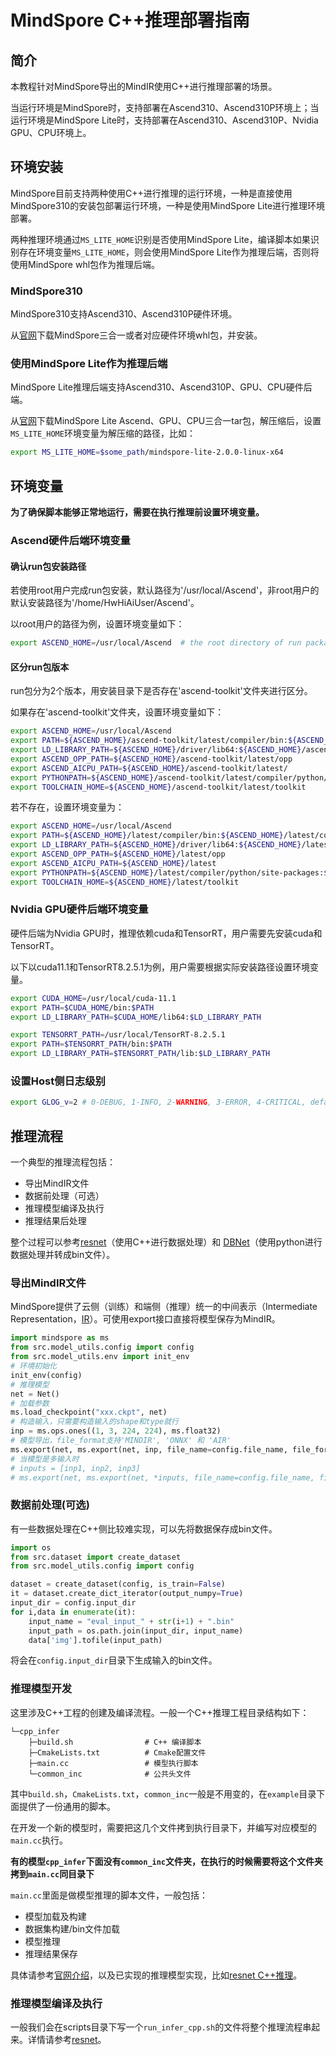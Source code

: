 # MindSpore C++推理部署指南

## 简介

本教程针对MindSpore导出的MindIR使用C++进行推理部署的场景。

当运行环境是MindSpore时，支持部署在Ascend310、Ascend310P环境上；当运行环境是MindSpore Lite时，支持部署在Ascend310、Ascend310P、Nvidia GPU、CPU环境上。

## 环境安装

MindSpore目前支持两种使用C++进行推理的运行环境，一种是直接使用MindSpore310的安装包部署运行环境，一种是使用MindSpore Lite进行推理环境部署。

两种推理环境通过`MS_LITE_HOME`识别是否使用MindSpore Lite，编译脚本如果识别存在环境变量`MS_LITE_HOME`，则会使用MindSpore Lite作为推理后端，否则将使用MindSpore whl包作为推理后端。

### MindSpore310

MindSpore310支持Ascend310、Ascend310P硬件环境。

从[官网](https://mindspore.cn/versions)下载MindSpore三合一或者对应硬件环境whl包，并安装。

### 使用MindSpore Lite作为推理后端

MindSpore Lite推理后端支持Ascend310、Ascend310P、GPU、CPU硬件后端。

从[官网](https://mindspore.cn/versions)下载MindSpore Lite Ascend、GPU、CPU三合一tar包，解压缩后，设置`MS_LITE_HOME`环境变量为解压缩的路径，比如：

```bash
export MS_LITE_HOME=$some_path/mindspore-lite-2.0.0-linux-x64
```

## 环境变量

**为了确保脚本能够正常地运行，需要在执行推理前设置环境变量。**

### Ascend硬件后端环境变量

#### 确认run包安装路径

若使用root用户完成run包安装，默认路径为'/usr/local/Ascend'，非root用户的默认安装路径为'/home/HwHiAiUser/Ascend'。

以root用户的路径为例，设置环境变量如下：

```bash
export ASCEND_HOME=/usr/local/Ascend  # the root directory of run package
```

#### 区分run包版本

run包分为2个版本，用安装目录下是否存在'ascend-toolkit'文件夹进行区分。

如果存在'ascend-toolkit'文件夹，设置环境变量如下：

```bash
export ASCEND_HOME=/usr/local/Ascend
export PATH=${ASCEND_HOME}/ascend-toolkit/latest/compiler/bin:${ASCEND_HOME}/ascend-toolkit/latest/compiler/ccec_compiler/bin/:${PATH}
export LD_LIBRARY_PATH=${ASCEND_HOME}/driver/lib64:${ASCEND_HOME}/ascend-toolkit/latest/lib64:${LD_LIBRARY_PATH}
export ASCEND_OPP_PATH=${ASCEND_HOME}/ascend-toolkit/latest/opp
export ASCEND_AICPU_PATH=${ASCEND_HOME}/ascend-toolkit/latest/
export PYTHONPATH=${ASCEND_HOME}/ascend-toolkit/latest/compiler/python/site-packages:${PYTHONPATH}
export TOOLCHAIN_HOME=${ASCEND_HOME}/ascend-toolkit/latest/toolkit
```

若不存在，设置环境变量为：

```bash
export ASCEND_HOME=/usr/local/Ascend
export PATH=${ASCEND_HOME}/latest/compiler/bin:${ASCEND_HOME}/latest/compiler/ccec_compiler/bin:${PATH}
export LD_LIBRARY_PATH=${ASCEND_HOME}/driver/lib64:${ASCEND_HOME}/latest/lib64:${LD_LIBRARY_PATH}
export ASCEND_OPP_PATH=${ASCEND_HOME}/latest/opp
export ASCEND_AICPU_PATH=${ASCEND_HOME}/latest
export PYTHONPATH=${ASCEND_HOME}/latest/compiler/python/site-packages:${PYTHONPATH}
export TOOLCHAIN_HOME=${ASCEND_HOME}/latest/toolkit
```

### Nvidia GPU硬件后端环境变量

硬件后端为Nvidia GPU时，推理依赖cuda和TensorRT，用户需要先安装cuda和TensorRT。

以下以cuda11.1和TensorRT8.2.5.1为例，用户需要根据实际安装路径设置环境变量。

```bash
export CUDA_HOME=/usr/local/cuda-11.1
export PATH=$CUDA_HOME/bin:$PATH
export LD_LIBRARY_PATH=$CUDA_HOME/lib64:$LD_LIBRARY_PATH

export TENSORRT_PATH=/usr/local/TensorRT-8.2.5.1
export PATH=$TENSORRT_PATH/bin:$PATH
export LD_LIBRARY_PATH=$TENSORRT_PATH/lib:$LD_LIBRARY_PATH
```

### 设置Host侧日志级别

```bash
export GLOG_v=2 # 0-DEBUG, 1-INFO, 2-WARNING, 3-ERROR, 4-CRITICAL, default level is WARNING.
```

## 推理流程

一个典型的推理流程包括：

- 导出MindIR文件
- 数据前处理（可选）
- 推理模型编译及执行
- 推理结果后处理

整个过程可以参考[resnet](https://gitee.com/mindspore/models/tree/master/official/cv/ResNet#%E6%8E%A8%E7%90%86%E8%BF%87%E7%A8%8B)（使用C++进行数据处理）和
[DBNet](https://gitee.com/mindspore/models/tree/master/official/cv/DBNet#%E7%A6%BB%E7%BA%BF%E6%8E%A8%E7%90%86)（使用python进行数据处理并转成bin文件）。

### 导出MindIR文件

MindSpore提供了云侧（训练）和端侧（推理）统一的中间表示（Intermediate Representation，[IR](https://www.mindspore.cn/docs/zh-CN/master/design/mindir.html)）。可使用export接口直接将模型保存为MindIR。

```python
import mindspore as ms
from src.model_utils.config import config
from src.model_utils.env import init_env
# 环境初始化
init_env(config)
# 推理模型
net = Net()
# 加载参数
ms.load_checkpoint("xxx.ckpt", net)
# 构造输入，只需要构造输入的shape和type就行
inp = ms.ops.ones((1, 3, 224, 224), ms.float32)
# 模型导出，file_format支持'MINDIR', 'ONNX' 和 'AIR'
ms.export(net, ms.export(net, inp, file_name=config.file_name, file_format=config.file_format))
# 当模型是多输入时
# inputs = [inp1, inp2, inp3]
# ms.export(net, ms.export(net, *inputs, file_name=config.file_name, file_format=config.file_format))
```

### 数据前处理(可选)

有一些数据处理在C++侧比较难实现，可以先将数据保存成bin文件。

```python
import os
from src.dataset import create_dataset
from src.model_utils.config import config

dataset = create_dataset(config, is_train=False)
it = dataset.create_dict_iterator(output_numpy=True)
input_dir = config.input_dir
for i,data in enumerate(it):
    input_name = "eval_input_" + str(i+1) + ".bin"
    input_path = os.path.join(input_dir, input_name)
    data['img'].tofile(input_path)
```

将会在`config.input_dir`目录下生成输入的bin文件。

### 推理模型开发

这里涉及C++工程的创建及编译流程。一般一个C++推理工程目录结构如下：

```text
└─cpp_infer
    ├─build.sh                # C++ 编译脚本
    ├─CmakeLists.txt          # Cmake配置文件
    ├─main.cc                 # 模型执行脚本
    └─common_inc              # 公共头文件
```

其中`build.sh`，`CmakeLists.txt`，`common_inc`一般是不用变的，在`example`目录下面提供了一份通用的脚本。

在开发一个新的模型时，需要把这几个文件拷到执行目录下，并编写对应模型的`main.cc`执行。

**有的模型`cpp_infer`下面没有`common_inc`文件夹，在执行的时候需要将这个文件夹拷到`main.cc`同目录下**

`main.cc`里面是做模型推理的脚本文件，一般包括：

- 模型加载及构建
- 数据集构建/bin文件加载
- 模型推理
- 推理结果保存

具体请参考[官网介绍](https://www.mindspore.cn/tutorials/experts/zh-CN/r1.9/infer/ascend_310_mindir.html)，以及已实现的推理模型实现，比如[resnet C++推理](https://gitee.com/mindspore/models/blob/master/official/cv/ResNet/cpp_infer/src/main.cc)。

### 推理模型编译及执行

一般我们会在scripts目录下写一个`run_infer_cpp.sh`的文件将整个推理流程串起来。详情请参考[resnet](https://gitee.com/mindspore/models/blob/master/official/cv/ResNet/scripts/run_infer_cpp.sh)。
